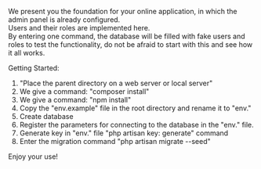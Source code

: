 We present you the foundation for your online application, in which the admin panel is already configured.
<br>Users and their roles are implemented here.
<br>By entering one command, the database will be filled with fake users and roles to test the functionality, do not be afraid to start with this and see how it all works.

Getting Started:

1. "Place the parent directory on a web server or local server"
2. We give a command: "composer install"
3. We give a command: "npm install"
4. Copy the "env.example" file in the root directory and rename it to "env."
5. Create database
6. Register the parameters for connecting to the database in the "env." file.
7. Generate key in "env." file "php artisan key: generate" command
8. Enter the migration command "php artisan migrate --seed"

Enjoy your use!
